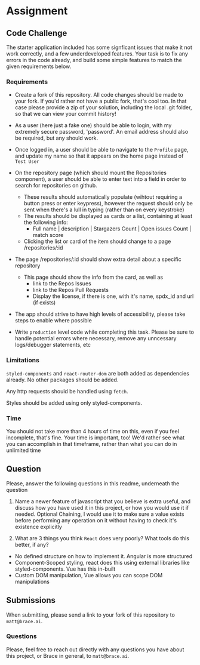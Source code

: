 # Assignment

## Code Challenge

The starter application included has some signficant issues that make it not work correctly, and a few underdeveloped features. Your task is to fix any errors in the code already, and build some simple features to match the given requirements below.

### Requirements

- Create a fork of this repository. All code changes should be made to your fork. If you'd rather not have a public fork, that's cool too. In that case please provide a zip of your solution, including the local .git folder, so that we can view your commit history!

- As a user (here just a fake one) should be able to login, with my extremely secure password, 'password'. An email address should also be required, but any should work.

- Once logged in, a user should be able to navigate to the `Profile` page, and update my name so that it appears on the home page instead of `Test User`

- On the repository page (which should mount the Repositories component), a user should be able to enter text into a field in order to search for repositories on github.

  - These results should automatically populate (wihtout requiring a button press or enter keypress), however the request should only be sent when there's a lull in typing (rather than on every keystroke)
  - The results should be displayed as cards or a list, containing at least the following info:
    - Full name | description | Stargazers Count | Open issues Count | match score
  - Clicking the list or card of the item should change to a page /repositories/:id

- The page /repositories/:id should show extra detail about a specific repository

  - This page should show the info from the card, as well as
    - link to the Repos Issues
    - link to the Repos Pull Requests
    - Display the license, if there is one, with it's name, spdx_id and url (if exists)

- The app should strive to have high levels of accessibility, please take steps to enable where possible

- Write `production` level code while completing this task. Please be sure to handle potential errors where necessary, remove any unncessary logs/debugger statements, etc

### Limitations

`styled-components` and `react-router-dom` are both added as dependencies already. No other packages should be added.

Any http requests should be handled using `fetch`.

Styles should be added using only styled-components.

### Time

You should not take more than 4 hours of time on this, even if you feel incomplete, that's fine. Your time is important, too! We'd rather see what you can accomplish in that timeframe, rather than what you can do in unlimited time

## Question

Please, answer the following questions in this readme, underneath the question

1. Name a newer feature of javascript that you believe is extra useful, and discuss how you have used it in this project, or how you would use it if needed.
Optional Chaining, I would use it to make sure a value exists before performing any operation on it without having to check it's existence explicitly


2. What are 3 things you think `React` does very poorly? What tools do this better, if any?
- No defined structure on how to implement it. Angular is more structured
- Component-Scoped styling, react does this using external libraries like styled-components. Vue has this in-built
- Custom DOM manipulation, Vue allows you can scope  DOM manipulations

## Submissions

When submitting, please send a link to your fork of this repository to `matt@brace.ai`.

### Questions

Please, feel free to reach out directly with any questions you have about this project, or Brace in general, to `matt@brace.ai`.
